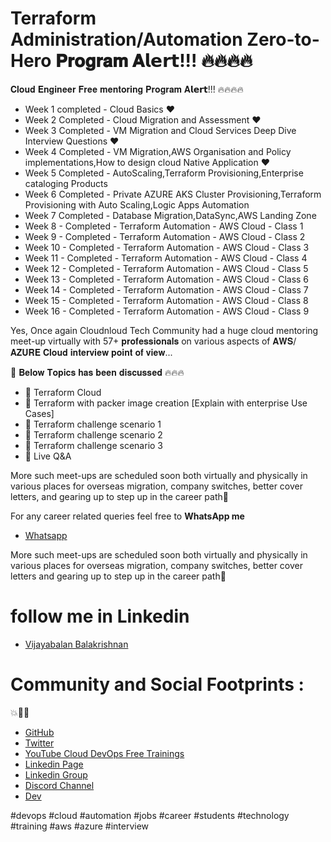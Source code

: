# Terraform Administration/Automation Zero-to-Hero 𝐏𝐫𝐨𝐠𝐫𝐚𝐦 𝐀𝗹𝗲𝗿𝘁!!! 🔥🔥🔥🔥

𝐂𝐥𝐨𝐮𝐝 𝐄𝐧𝐠𝐢𝐧𝐞𝐞𝐫 𝐅𝐫𝐞𝐞 𝐦𝐞𝐧𝐭𝐨𝐫𝐢𝐧𝐠 𝐏𝐫𝐨𝐠𝐫𝐚𝐦 𝐀𝗹𝗲𝗿𝘁!!! 🔥🔥🔥🔥

- Week 1 completed - Cloud Basics ❤️
- Week 2 Completed - Cloud Migration and Assessment ❤️
- Week 3 Completed - VM Migration and Cloud Services Deep Dive Interview Questions ❤️
- Week 4 Completed - VM Migration,AWS Organisation and Policy implementations,How to design cloud Native Application  ❤️
- Week 5 Completed - AutoScaling,Terraform Provisioning,Enterprise cataloging Products
- Week 6 Completed - Private AZURE AKS Cluster Provisioning,Terraform Provisioning with Auto Scaling,Logic Apps Automation
- Week 7 Completed - Database Migration,DataSync,AWS Landing Zone
- Week 8 - Completed - Terraform Automation - AWS Cloud - Class 1
- Week 9 - Completed - Terraform Automation - AWS Cloud - Class 2
- Week 10 - Completed - Terraform Automation - AWS Cloud - Class 3
- Week 11 - Completed - Terraform Automation - AWS Cloud - Class 4
- Week 12 - Completed - Terraform Automation - AWS Cloud - Class 5
- Week 13 - Completed - Terraform Automation - AWS Cloud - Class 6
- Week 14 - Completed - Terraform Automation - AWS Cloud - Class 7
- Week 15 - Completed - Terraform Automation - AWS Cloud - Class 8
- Week 16 - Completed - Terraform Automation - AWS Cloud - Class 9

Yes, Once again Cloudnloud Tech Community had a huge cloud mentoring meet-up virtually with 57+ 𝐩𝐫𝐨𝐟𝐞𝐬𝐬𝐢𝐨𝐧𝐚𝐥𝐬 on various aspects of 𝐀𝐖𝐒/𝐀𝐙𝐔𝐑𝐄 𝐂𝐥𝐨𝐮𝐝 𝐢𝐧𝐭𝐞𝐫𝐯𝐢𝐞𝐰 𝐩𝐨𝐢𝐧𝐭 𝐨𝐟 𝐯𝐢𝐞𝐰...

🎯 𝐁𝐞𝐥𝐨𝐰 𝐓𝐨𝐩𝐢𝐜𝐬 𝐡𝐚𝐬 𝐛𝐞𝐞𝐧 𝐝𝐢𝐬𝐜𝐮𝐬𝐬𝐞𝐝 🔥🔥🔥

- 📌 Terraform Cloud
- 📌 Terraform with packer image creation [Explain with enterprise Use Cases]
- 📌 Terraform challenge scenario 1
- 📌 Terraform challenge scenario 2
- 📌 Terraform challenge scenario 3
- 📌 Live Q&A

More such meet-ups are scheduled soon both virtually and physically in various places for overseas migration, company switches, better cover letters, and gearing up to step up in the career path💯



For any career related queries feel free to  **WhatsApp me**

- [Whatsapp](https://wa.me/message/2EM3VEAMEMVHP1)

More such meet-ups are scheduled soon both virtually and physically in various places for overseas migration, company switches, better cover letters and gearing up to step up in the career path💯

# follow me in Linkedin

- [Vijayabalan Balakrishnan ](https://www.linkedin.com/in/vijaystack/)
# Community and Social Footprints :  

💥🧑‍💻 

- [GitHub](https://github.com/cloudnloud)
- [Twitter](https://twitter.com/cloudnloud)
- [YouTube Cloud DevOps Free Trainings](https://www.youtube.com/c/CloudnLoud)
- [Linkedin Page](https://www.linkedin.com/company/cloudnloud/)
- [Linkedin Group](https://www.linkedin.com/groups/9124202/)
- [Discord Channel](https://discord.com/invite/vbjRQGVhuF)
- [Dev](https://dev.to/cloudnloud)

#devops #cloud #automation #jobs #career #students #technology #training #aws #azure #interview
